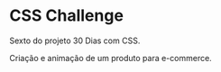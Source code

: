 # CSS Challenge
Sexto do projeto 30 Dias com CSS.

Criação e animação de um produto para e-commerce.
